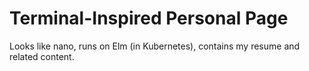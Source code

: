 # Terminal-Inspired Personal Page

Looks like nano, runs on Elm (in Kubernetes), contains
my resume and related content.

